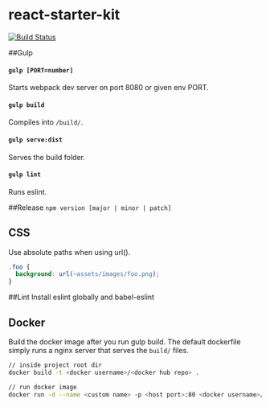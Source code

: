 # react-starter-kit
[![Build
Status](https://travis-ci.org/esayemm/react-starter-kit.svg?branch=master)](https://travis-ci.org/esayemm/react-starter-kit)

##Gulp
#### `gulp [PORT=number]`
Starts webpack dev server on port 8080 or given env PORT.
#### `gulp build`
Compiles into `/build/`.
#### `gulp serve:dist`
Serves the build folder.
#### `gulp lint`
Runs eslint.

##Release
`npm version [major | minor | patch]`

## CSS
Use absolute paths when using url().

```css
.foo {
  background: url(~assets/images/foo.png);
}
```

##Lint
Install eslint globally and babel-eslint

## Docker

Build the docker image after you run gulp build. The default dockerfile simply runs a nginx server that serves the `build/` files.

```sh
// inside project root dir
docker build -t <docker username>/<docker hub repo> .

// run docker image
docker run -d --name <custom name> -p <host port>:80 <docker username>/<docker hub repo>
```
